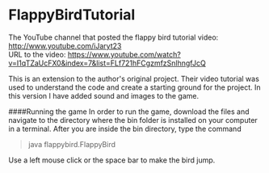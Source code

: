 # FlappyBirdTutorial
The YouTube channel that posted the flappy bird tutorial video:  http://www.youtube.com/iJaryt23  
URL to the video: https://www.youtube.com/watch?v=I1qTZaUcFX0&index=7&list=FLf721hFCgzmfzSnlhngfJcQ

This is an extension to the author's original project. Their video tutorial was used to understand the code and create a 
starting ground for the project. In this version I have added sound and images to the game.

####Running the game
In order to run the game, download the files and navigate to the directory where the bin folder is installed on your computer  
in a terminal. After you are inside the bin directory, type the command
> java flappybird.FlappyBird  
  
Use a left mouse click or the space bar to make the bird jump. 
